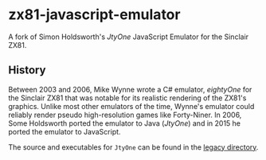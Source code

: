 # zx81-javascript-emulator
A fork of Simon Holdsworth's *JtyOne* JavaScript Emulator for the Sinclair ZX81.

## History
Between 2003 and 2006, Mike Wynne wrote a C# emulator, *eightyOne* for the Sinclair ZX81 that was notable for its realistic rendering of the ZX81's graphics. Unlike most other emulators of the time, Wynne's emulator could reliably render pseudo high-resolution games like Forty-Niner. In 2006, Some Holdsworth ported the emulator to Java (*JtyOne*) and in 2015 he ported the emulator to JavaScript.

The source and executables for `JtyOne` can be found in the [legacy directory](./legacy). 
